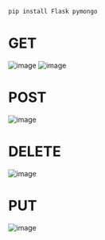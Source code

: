 ```bash
pip install Flask pymongo
```

# GET
![image](https://user-images.githubusercontent.com/80549753/228313840-927d23d5-b640-4759-8f89-7f6ee48f235f.png)
![image](https://user-images.githubusercontent.com/80549753/228313713-270f42ce-0c05-4c67-9f2a-4cd742e49587.png)

# POST
![image](https://user-images.githubusercontent.com/80549753/228313650-d9496c00-fcd7-40a4-b01f-60ea9967b4ac.png)

# DELETE
![image](https://user-images.githubusercontent.com/80549753/228313563-b16f160d-a547-4143-b78d-2a19d0d187b3.png)

# PUT
![image](https://user-images.githubusercontent.com/80549753/228313495-d61d2791-6cc7-40c3-9067-d30891da89d6.png)
